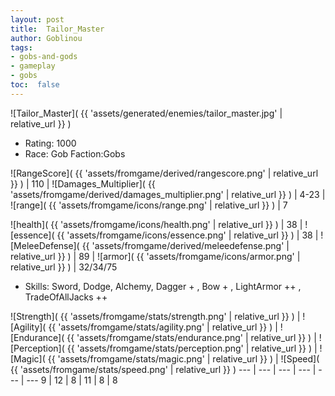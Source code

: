 ```yaml
---
layout: post
title:  Tailor_Master
author: Goblinou
tags:
- gobs-and-gods
- gameplay
- gobs
toc:  false
---
```


![Tailor_Master]( {{ 'assets/generated/enemies/tailor_master.jpg' | relative_url }} )
- Rating: 1000
- Race: Gob  Faction:Gobs

![RangeScore]( {{ 'assets/fromgame/derived/rangescore.png' | relative_url }} ) | 110 | ![Damages_Multiplier]( {{ 'assets/fromgame/derived/damages_multiplier.png' | relative_url }} ) | 4-23 | ![range]( {{ 'assets/fromgame/icons/range.png' | relative_url }} ) | 7


![health]( {{ 'assets/fromgame/icons/health.png' | relative_url }} ) | 38 | ![essence]( {{ 'assets/fromgame/icons/essence.png' | relative_url }} ) | 38 | ![MeleeDefense]( {{ 'assets/fromgame/derived/meleedefense.png' | relative_url }} ) | 89 | ![armor]( {{ 'assets/fromgame/icons/armor.png' | relative_url }} ) | 32/34/75

* Skills: Sword, Dodge, Alchemy, Dagger + , Bow + , LightArmor ++ , TradeOfAllJacks ++ 

![Strength]( {{ 'assets/fromgame/stats/strength.png' | relative_url }} ) | ![Agility]( {{ 'assets/fromgame/stats/agility.png' | relative_url }} ) | ![Endurance]( {{ 'assets/fromgame/stats/endurance.png' | relative_url }} ) | ![Perception]( {{ 'assets/fromgame/stats/perception.png' | relative_url }} ) | ![Magic]( {{ 'assets/fromgame/stats/magic.png' | relative_url }} ) | ![Speed]( {{ 'assets/fromgame/stats/speed.png' | relative_url }} )
--- | --- | --- | --- | --- | ---
9 | 12 | 8 | 11 | 8 | 8
